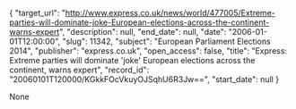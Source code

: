 {
  "target_url": "http://www.express.co.uk/news/world/477005/Extreme-parties-will-dominate-joke-European-elections-across-the-continent-warns-expert", 
  "description": null, 
  "end_date": null, 
  "date": "2006-01-01T12:00:00", 
  "slug": 11342, 
  "subject": "European Parliament Elections 2014", 
  "publisher": "express.co.uk", 
  "open_access": false, 
  "title": "Express: Extreme parties will dominate 'joke' European elections across the continent, warns expert", 
  "record_id": "20060101T120000/KGkkFOcVkuyOJSqhU6R3Jw==", 
  "start_date": null
}

None